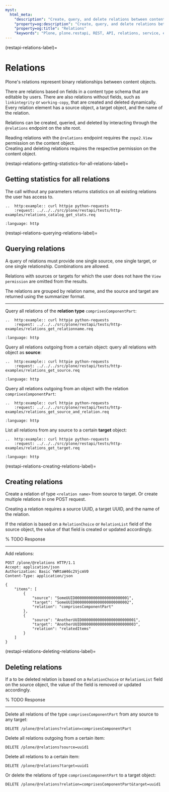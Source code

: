```yaml
---
myst:
  html_meta:
    "description": "Create, query, and delete relations between content items with the /@relations endpoint."
    "property=og:description": "Create, query, and delete relations between content items with the /@relations endpoint."
    "property=og:title": "Relations"
    "keywords": "Plone, plone.restapi, REST, API, relations, service, endpoint"
---
```


(restapi-relations-label)=

# Relations

Plone's relations represent binary relationships between content objects.

There are relations based on fields in a content type schema that are editable by users.
There are also relations without fields, such as `linkintegrity` or `working-copy`, that are created and deleted dynamically.
Every relation element has a source object, a target object, and the name of the relation.

Relations can be created, queried, and deleted by interacting through the `@relations` endpoint on the site root.

Reading relations with the `@relations` endpoint requires the `zope2.View` permission on the content object.  
Creating and deleting relations requires the respective permission on the content object.


(restapi-relations-getting-statistics-for-all-relations-label)=

## Getting statistics for all relations

The call without any parameters returns statistics on all existing relations the user has access to.

```{eval-rst}
..  http:example:: curl httpie python-requests
    :request: ../../../src/plone/restapi/tests/http-examples/relations_catalog_get_stats.req
```


```{literalinclude} ../../../src/plone/restapi/tests/http-examples/relations_catalog_get_stats.resp
:language: http
```


(restapi-relations-querying-relations-label)=

## Querying relations

A query of relations must provide one single source, one single target, or one single relationship.
Combinations are allowed.

Relations with sources or targets for which the user does not have the `View permission` are omitted from the results.

The relations are grouped by relation name, and the source and target are returned using the summarizer format.

---

Query all relations of the **relation type** `comprisesComponentPart`:

```{eval-rst}
..  http:example:: curl httpie python-requests
    :request: ../../../src/plone/restapi/tests/http-examples/relations_get_relationname.req
```

```{literalinclude} ../../../src/plone/restapi/tests/http-examples/relations_get_relationname.resp
:language: http
```

Query all relations outgoing from a certain object: query all relations with object as **source**:

```{eval-rst}
..  http:example:: curl httpie python-requests
    :request: ../../../src/plone/restapi/tests/http-examples/relations_get_source.req
```

```{literalinclude} ../../../src/plone/restapi/tests/http-examples/relations_get_source.resp
:language: http
```

Query all relations outgoing from an object with the relation `comprisesComponentPart`:

```{eval-rst}
..  http:example:: curl httpie python-requests
    :request: ../../../src/plone/restapi/tests/http-examples/relations_get_source_and_relation.req
```

```{literalinclude} ../../../src/plone/restapi/tests/http-examples/relations_get_source_and_relation.resp
:language: http
```

List all relations from any source to a certain **target** object:

```{eval-rst}
..  http:example:: curl httpie python-requests
    :request: ../../../src/plone/restapi/tests/http-examples/relations_get_target.req
```

```{literalinclude} ../../../src/plone/restapi/tests/http-examples/relations_get_target.resp
:language: http
```


(restapi-relations-creating-relations-label)=

## Creating relations

Create a relation of type `<relation name>` from source to target.
Or create multiple relations in one POST request.

Creating a relation requires a source UUID, a target UUID, and the name of the relation.

If the relation is based on a `RelationChoice` or `RelationList` field of the source object, the value of that field is created or updated accordingly.

% TODO Response

---

Add relations:

```
POST /plone/@relations HTTP/1.1
Accept: application/json
Authorization: Basic YWRtaW46c2VjcmV0
Content-Type: application/json

{
    "items": [
        {
            "source": "SomeUUID000000000000000000000001",
            "target": "SomeUUID000000000000000000000002",
            "relation": "comprisesComponentPart"
        },
        {
            "source": "AnotherUUID000000000000000000000001",
            "target": "AnotherUUID000000000000000000000003",
            "relation": "relatedItems"
        }
    ]
}
```


(restapi-relations-deleting-relations-label)=

## Deleting relations

If a to be deleted relation is based on a `RelationChoice` or `RelationList` field on the source object, the value of the field is removed or updated accordingly.

% TODO Response

---

Delete all relations of the type `comprisesComponentPart` from any source to any target:

```
DELETE /plone/@relations?relation=comprisesComponentPart
```

Delete all relations outgoing from a certain item:

```
DELETE /plone/@relations?source=uuid1
```

Delete all relations to a certain item:

```
DELETE /plone/@relations?target=uuid1
```

Or delete the relations of type `comprisesComponentPart` to a target object:

```
DELETE /plone/@relations?relation=comprisesComponentPart&target=uuid1
```
